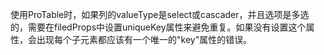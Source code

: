使用ProTable时，如果列的valueType是select或cascader，并且选项是多选的，需要在filedProps中设置uniqueKey属性来避免重复。如果没有设置这个属性，会出现每个子元素都应该有一个唯一的"key"属性的错误。
